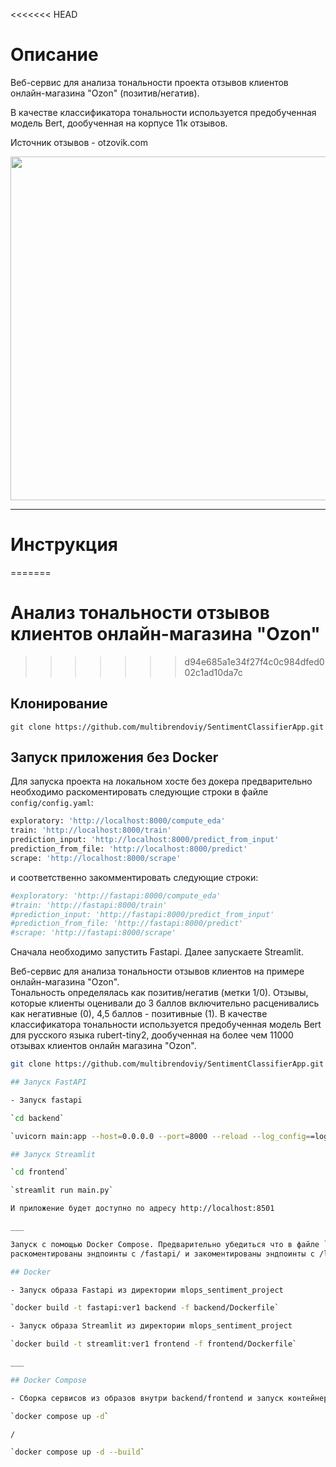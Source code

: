<<<<<<< HEAD
# Описание
Веб-сервис для анализа тональности проекта отзывов клиентов онлайн-магазина "Ozon" (позитив/негатив).

В качестве классификатора тональности используется предобученная модель Bert, дообученная на корпусе
11к отзывов.

Источник отзывов - otzovik.com

<img src="demo/demo.gif" width="900" height="550" />

___

# Инструкция
=======
# Анализ тональности отзывов клиентов онлайн-магазина "Ozon"
>>>>>>> d94e685a1e34f27f4c0c984dfed002c1ad10da7c

## Клонирование

`git clone https://github.com/multibrendoviy/SentimentClassifierApp.git`


## Запуск приложения без Docker
Для запуска проекта на локальном хосте без докера предварительно необходимо раскоментировать
следующие строки в файле `config/config.yaml`:
```python
exploratory: 'http://localhost:8000/compute_eda'
train: 'http://localhost:8000/train'
prediction_input: 'http://localhost:8000/predict_from_input'
prediction_from_file: 'http://localhost:8000/predict'
scrape: 'http://localhost:8000/scrape'
 ```
и соответственно закомментировать следующие строки:
```python
#exploratory: 'http://fastapi:8000/compute_eda'
#train: 'http://fastapi:8000/train'
#prediction_input: 'http://fastapi:8000/predict_from_input'
#prediction_from_file: 'http://fastapi:8000/predict'
#scrape: 'http://fastapi:8000/scrape'
 ```
Cначала необходимо запустить Fastapi. Далее запускаете Streamlit.

Веб-сервис для анализа тональности отзывов клиентов на примере онлайн-магазина "Ozon".     
Тональность определялась как позитив/негатив (метки 1/0).
Отзывы, которые клиенты оценивали до 3 баллов включительно расценивались как негативные (0), 4,5 баллов - позитивные (1).
В качестве классификатора тональности используется предобученная модель Bert для русского языка rubert-tiny2, дообученная на более чем 11000
отзывах клиентов онлайн магазина "Ozon".

```bash
git clone https://github.com/multibrendoviy/SentimentClassifierApp.git

## Запуск FastAPI

- Запуск fastapi  

`cd backend`

`uvicorn main:app --host=0.0.0.0 --port=8000 --reload --log_config==log_config.yaml`

## Запуск Streamlit

`cd frontend`

`streamlit run main.py`

И приложение будет доступно по адресу http://localhost:8501 

___

Запуск с помощью Docker Compose. Предварительно убедиться что в файле `config/config.yaml`
раскоментированы эндпоинты с /fastapi/ и закоментированы эндпоинты с /localhost/.

## Docker

- Запуск образа Fastapi из директории mlops_sentiment_project

`docker build -t fastapi:ver1 backend -f backend/Dockerfile`

- Запуск образа Streamlit из директории mlops_sentiment_project

`docker build -t streamlit:ver1 frontend -f frontend/Dockerfile`

___

## Docker Compose

- Сборка сервисов из образов внутри backend/frontend и запуск контейнеров в автономном режиме

`docker compose up -d`

/

`docker compose up -d --build`


